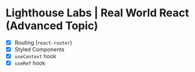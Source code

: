 # Lighthouse Labs | Real World React (Advanced Topic)

* [X] Routing (`react-router`)
* [X] Styled Components
* [X] `useContext` hook
* [X] `useRef` hook
